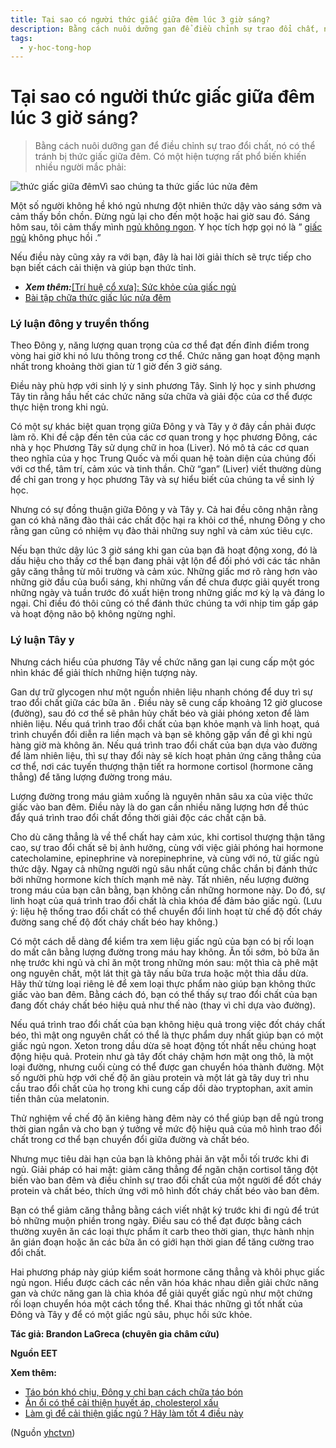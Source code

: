```yaml
---
title: Tại sao có người thức giấc giữa đêm lúc 3 giờ sáng?
description: Bằng cách nuôi dưỡng gan để điều chỉnh sự trao đổi chất, nó có thể tránh bị thức giấc giữa đêm. Có một hiện tượng rất phổ biến khiến nhiều người mắc phải-
tags:
  - y-hoc-tong-hop
---
```


# Tại sao có người thức giấc giữa đêm lúc 3 giờ sáng? 

> Bằng cách nuôi dưỡng gan để điều chỉnh sự trao đổi chất, nó có thể tránh bị thức giấc giữa đêm. Có một hiện tượng rất phổ biến khiến nhiều người mắc phải:

![thức giấc giữa đêm](/imgs/yhctvn/thuc-giac-giua-dem.jpg)Vì sao chúng ta thức giấc lúc nửa đêm

Một số người không hề khó ngủ nhưng đột nhiên thức dậy vào sáng sớm và cảm thấy bồn chồn. Đừng ngủ lại cho đến một hoặc hai giờ sau đó. Sáng hôm sau, tôi cảm thấy mình [ngủ không ngon](/yhctvn/chung-mat-ngu-theo-dong-y/). Y học tích hợp gọi nó là ” [giấc ngủ](/yhctvn/tri-hue-co-xua-suc-khoe-cua-giac-ngu/) không phục hồi .”

Nếu điều này cũng xảy ra với bạn, đây là hai lời giải thích sẽ trực tiếp cho bạn biết cách cải thiện và giúp bạn thức tỉnh.

* ***Xem thêm:***[[Trí huệ cổ xưa]: Sức khỏe của giấc ngủ](/yhctvn/tri-hue-co-xua-suc-khoe-cua-giac-ngu/)
* [Bài tập chữa thức giấc lúc nửa đêm](/yhctvn/bai-tap-chua-thuc-giac-luc-nua-dem/)

### **Lý luận đông y truyền thống**

Theo Đông y, năng lượng quan trọng của cơ thể đạt đến đỉnh điểm trong vòng hai giờ khi nó lưu thông trong cơ thể. Chức năng gan hoạt động mạnh nhất trong khoảng thời gian từ 1 giờ đến 3 giờ sáng.

Điều này phù hợp với sinh lý y sinh phương Tây. Sinh lý học y sinh phương Tây tin rằng hầu hết các chức năng sửa chữa và giải độc của cơ thể được thực hiện trong khi ngủ.

Có một sự khác biệt quan trọng giữa Đông y và Tây y ở đây cần phải được làm rõ. Khi đề cập đến tên của các cơ quan trong y học phương Đông, các nhà y học Phương Tây sử dụng chữ in hoa (Liver). Nó mô tả các cơ quan theo nghĩa của y học Trung Quốc và mối quan hệ toàn diện của chúng đối với cơ thể, tâm trí, cảm xúc và tinh thần. Chữ “gan” (Liver) viết thường dùng để chỉ gan trong y học phương Tây và sự hiểu biết của chúng ta về sinh lý học.

Nhưng có sự đồng thuận giữa Đông y và Tây y. Cả hai đều công nhận rằng gan có khả năng đào thải các chất độc hại ra khỏi cơ thể, nhưng Đông y cho rằng gan cũng có nhiệm vụ đào thải những suy nghĩ và cảm xúc tiêu cực.

Nếu bạn thức dậy lúc 3 giờ sáng khi gan của bạn đã hoạt động xong, đó là dấu hiệu cho thấy cơ thể bạn đang phải vật lộn để đối phó với các tác nhân gây căng thẳng từ môi trường và cảm xúc. Những giấc mơ rõ ràng hơn vào những giờ đầu của buổi sáng, khi những vấn đề chưa được giải quyết trong những ngày và tuần trước đó xuất hiện trong những giấc mơ kỳ lạ và đáng lo ngại. Chỉ điều đó thôi cũng có thể đánh thức chúng ta với nhịp tim gấp gáp và hoạt động não bộ không ngừng nghỉ.

### **Lý luận Tây y**

Nhưng cách hiểu của phương Tây về chức năng gan lại cung cấp một góc nhìn khác để giải thích những hiện tượng này.

Gan dự trữ glycogen như một nguồn nhiên liệu nhanh chóng để duy trì sự trao đổi chất giữa các bữa ăn . Điều này sẽ cung cấp khoảng 12 giờ glucose (đường), sau đó cơ thể sẽ phân hủy chất béo và giải phóng xeton để làm nhiên liệu. Nếu quá trình trao đổi chất của bạn khỏe mạnh và linh hoạt, quá trình chuyển đổi diễn ra liền mạch và bạn sẽ không gặp vấn đề gì khi ngủ hàng giờ mà không ăn. Nếu quá trình trao đổi chất của bạn dựa vào đường để làm nhiên liệu, thì sự thay đổi này sẽ kích hoạt phản ứng căng thẳng của cơ thể, nơi các tuyến thượng thận tiết ra hormone cortisol (hormone căng thẳng) để tăng lượng đường trong máu.

Lượng đường trong máu giảm xuống là nguyên nhân sâu xa của việc thức giấc vào ban đêm. Điều này là do gan cần nhiều năng lượng hơn để thúc đẩy quá trình trao đổi chất đồng thời giải độc các chất cặn bã.  

Cho dù căng thẳng là về thể chất hay cảm xúc, khi cortisol thượng thận tăng cao, sự trao đổi chất sẽ bị ảnh hưởng, cùng với việc giải phóng hai hormone catecholamine, epinephrine và norepinephrine, và cùng với nó, từ giấc ngủ thức dậy. Ngay cả những người ngủ sâu nhất cũng chắc chắn bị đánh thức bởi những hormone kích thích mạnh mẽ này. Tất nhiên, nếu lượng đường trong máu của bạn cân bằng, bạn không cần những hormone này. Do đó, sự linh hoạt của quá trình trao đổi chất là chìa khóa để đảm bảo giấc ngủ. (Lưu ý: liệu hệ thống trao đổi chất có thể chuyển đổi linh hoạt từ chế độ đốt cháy đường sang chế độ đốt cháy chất béo hay không.)

Có một cách dễ dàng để kiểm tra xem liệu giấc ngủ của bạn có bị rối loạn do mất cân bằng lượng đường trong máu hay không. Ăn tối sớm, bỏ bữa ăn nhẹ trước khi ngủ và chỉ ăn một trong những món sau: một thìa cà phê mật ong nguyên chất, một lát thịt gà tây nấu bữa trưa hoặc một thìa dầu dừa. Hãy thử từng loại riêng lẻ để xem loại thực phẩm nào giúp bạn không thức giấc vào ban đêm. Bằng cách đó, bạn có thể thấy sự trao đổi chất của bạn đang đốt cháy chất béo hiệu quả như thế nào (thay vì chỉ dựa vào đường).

Nếu quá trình trao đổi chất của bạn không hiệu quả trong việc đốt cháy chất béo, thì mật ong nguyên chất có thể là thực phẩm duy nhất giúp bạn có một giấc ngủ ngon. Xeton trong dầu dừa sẽ hoạt động tốt nhất nếu chúng hoạt động hiệu quả. Protein như gà tây đốt cháy chậm hơn mật ong thô, là một loại đường, nhưng cuối cùng có thể được gan chuyển hóa thành đường. Một số người phù hợp với chế độ ăn giàu protein và một lát gà tây duy trì nhu cầu trao đổi chất của họ trong khi cung cấp dồi dào tryptophan, axit amin tiền thân của melatonin.

Thử nghiệm về chế độ ăn kiêng hàng đêm này có thể giúp bạn dễ ngủ trong thời gian ngắn và cho bạn ý tưởng về mức độ hiệu quả của mô hình trao đổi chất trong cơ thể bạn chuyển đổi giữa đường và chất béo.  

Nhưng mục tiêu dài hạn của bạn là không phải ăn vặt mỗi tối trước khi đi ngủ. Giải pháp có hai mặt: giảm căng thẳng để ngăn chặn cortisol tăng đột biến vào ban đêm và điều chỉnh sự trao đổi chất của một người để đốt cháy protein và chất béo, thích ứng với mô hình đốt cháy chất béo vào ban đêm.

Bạn có thể giảm căng thẳng bằng cách viết nhật ký trước khi đi ngủ để trút bỏ những muộn phiền trong ngày. Điều sau có thể đạt được bằng cách thường xuyên ăn các loại thực phẩm ít carb theo thời gian, thực hành nhịn ăn gián đoạn hoặc ăn các bữa ăn có giới hạn thời gian để tăng cường trao đổi chất.  

Hai phương pháp này giúp kiểm soát hormone căng thẳng và khôi phục giấc ngủ ngon. Hiểu được cách các nền văn hóa khác nhau diễn giải chức năng gan và chức năng gan là chìa khóa để giải quyết giấc ngủ như một chứng rối loạn chuyển hóa một cách tổng thể. Khai thác những gì tốt nhất của Đông và Tây y để có một giấc ngủ sâu, phục hồi sức khỏe.

**Tác giả: Brandon LaGreca (chuyên gia châm cứu)**

**Nguồn EET**

**Xem thêm:**

* [Táo bón khó chịu, Đông y chỉ bạn cách chữa táo bón](/yhctvn/tao-bon-kho-chiu-dong-y-chi-ban-cach-chua-tao-bon/)
* [Ăn ổi có thể cải thiện huyết áp, cholesterol xấu](/yhctvn/an-oi-co-the-cai-thien-huyet-ap-cholesterol-xau/)
* [Làm gì để cải thiện giấc ngủ ? Hãy làm tốt 4 điều này](/yhctvn/lam-gi-de-cai-thien-giac-ngu/)

(Nguồn <a href="https://yhctvn.com/tai-sao-co-nguoi-thuc-giac-giua-dem-luc-3-gio-sang/" target="_blank">yhctvn</a>)
